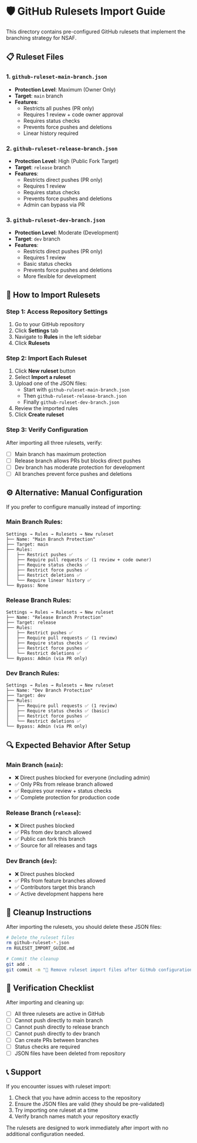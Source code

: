 # 🛡️ GitHub Rulesets Import Guide

This directory contains pre-configured GitHub rulesets that implement the branching strategy for NSAF.

## 📋 Ruleset Files

### 1. `github-ruleset-main-branch.json`
- **Protection Level**: Maximum (Owner Only)
- **Target**: `main` branch
- **Features**: 
  - Restricts all pushes (PR only)
  - Requires 1 review + code owner approval
  - Requires status checks
  - Prevents force pushes and deletions
  - Linear history required

### 2. `github-ruleset-release-branch.json`  
- **Protection Level**: High (Public Fork Target)
- **Target**: `release` branch
- **Features**:
  - Restricts direct pushes (PR only)
  - Requires 1 review
  - Requires status checks
  - Prevents force pushes and deletions
  - Admin can bypass via PR

### 3. `github-ruleset-dev-branch.json`
- **Protection Level**: Moderate (Development)
- **Target**: `dev` branch  
- **Features**:
  - Restricts direct pushes (PR only)
  - Requires 1 review
  - Basic status checks
  - Prevents force pushes and deletions
  - More flexible for development

## 🚀 How to Import Rulesets

### Step 1: Access Repository Settings
1. Go to your GitHub repository
2. Click **Settings** tab
3. Navigate to **Rules** in the left sidebar
4. Click **Rulesets**

### Step 2: Import Each Ruleset
1. Click **New ruleset** button
2. Select **Import a ruleset**
3. Upload one of the JSON files:
   - Start with `github-ruleset-main-branch.json`
   - Then `github-ruleset-release-branch.json`
   - Finally `github-ruleset-dev-branch.json`
4. Review the imported rules
5. Click **Create ruleset**

### Step 3: Verify Configuration
After importing all three rulesets, verify:
- [ ] Main branch has maximum protection
- [ ] Release branch allows PRs but blocks direct pushes
- [ ] Dev branch has moderate protection for development
- [ ] All branches prevent force pushes and deletions

## ⚙️ Alternative: Manual Configuration

If you prefer to configure manually instead of importing:

### Main Branch Rules:
```
Settings → Rules → Rulesets → New ruleset
├── Name: "Main Branch Protection"
├── Target: main
├── Rules:
│   ├── Restrict pushes ✅
│   ├── Require pull requests ✅ (1 review + code owner)
│   ├── Require status checks ✅
│   ├── Restrict force pushes ✅
│   ├── Restrict deletions ✅
│   └── Require linear history ✅
└── Bypass: None
```

### Release Branch Rules:
```
Settings → Rules → Rulesets → New ruleset  
├── Name: "Release Branch Protection"
├── Target: release
├── Rules:
│   ├── Restrict pushes ✅
│   ├── Require pull requests ✅ (1 review)
│   ├── Require status checks ✅
│   ├── Restrict force pushes ✅
│   └── Restrict deletions ✅
└── Bypass: Admin (via PR only)
```

### Dev Branch Rules:
```
Settings → Rules → Rulesets → New ruleset
├── Name: "Dev Branch Protection"  
├── Target: dev
├── Rules:
│   ├── Require pull requests ✅ (1 review)
│   ├── Require status checks ✅ (basic)
│   ├── Restrict force pushes ✅
│   └── Restrict deletions ✅
└── Bypass: Admin (via PR only)
```

## 🔍 Expected Behavior After Setup

### Main Branch (`main`):
- ❌ Direct pushes blocked for everyone (including admin)
- ✅ Only PRs from release branch allowed
- ✅ Requires your review + status checks
- ✅ Complete protection for production code

### Release Branch (`release`):
- ❌ Direct pushes blocked
- ✅ PRs from dev branch allowed
- ✅ Public can fork this branch
- ✅ Source for all releases and tags

### Dev Branch (`dev`):
- ❌ Direct pushes blocked  
- ✅ PRs from feature branches allowed
- ✅ Contributors target this branch
- ✅ Active development happens here

## 🧹 Cleanup Instructions

After importing the rulesets, you should delete these JSON files:

```bash
# Delete the ruleset files
rm github-ruleset-*.json
rm RULESET_IMPORT_GUIDE.md

# Commit the cleanup
git add .
git commit -m "🧹 Remove ruleset import files after GitHub configuration"
```

## 🎯 Verification Checklist

After importing and cleaning up:
- [ ] All three rulesets are active in GitHub
- [ ] Cannot push directly to main branch
- [ ] Cannot push directly to release branch  
- [ ] Cannot push directly to dev branch
- [ ] Can create PRs between branches
- [ ] Status checks are required
- [ ] JSON files have been deleted from repository

## 📞 Support

If you encounter issues with ruleset import:
1. Check that you have admin access to the repository
2. Ensure the JSON files are valid (they should be pre-validated)
3. Try importing one ruleset at a time
4. Verify branch names match your repository exactly

The rulesets are designed to work immediately after import with no additional configuration needed.
